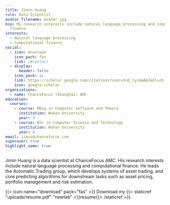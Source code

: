```yaml
---
title: Jimin Huang
role: Data Scientist
avatar_filename: avatar.jpg
bio: My research interests include natural language processing and computational
  finance.
interests:
  - Natural language processing
  - Computational finance
social:
  - icon: envelope
    icon_pack: fas
    link: /#contact
  - display:
      header: false
    icon_pack: ai
    link: https://scholar.google.com/citations?user=SnQ_CycAAAAJ&hl=zh-TW
    icon: google-scholar
organizations:
  - name: ChanceFocus (Shanghai) AMC
education:
  courses:
    - course: MEng in Computer Software and Theory
      institution: Wuhan University
      year: 3
    - course: BSc in Computer Science and Technology
      institution: Wuhan University
      year: 4
email: jimin@chancefocus.com
superuser: true
highlight_name: true
---
```

Jimin Huang is a data scientist at ChanceFocus AMC. His research interests include natural language processing and computational finance. He leads the Automatic Trading group, which develops systems of asset trading, and core predicting algorithms for downstream tasks such as asset pricing, portfolio management and risk estimation.

{{< icon name="download" pack="fas" >}} Download my {{< staticref "uploads/resume.pdf" "newtab" >}}resume{{< /staticref >}}.